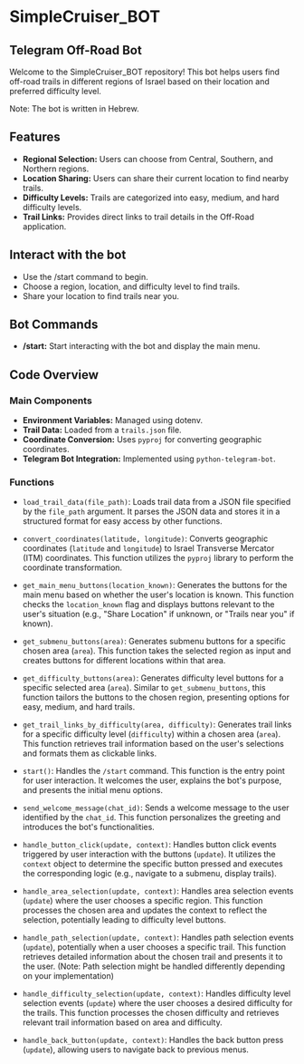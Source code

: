 # SimpleCruiser_BOT

## Telegram Off-Road Bot

Welcome to the SimpleCruiser_BOT repository! This bot helps users find off-road trails in different regions of Israel based on their location and preferred difficulty level.

Note: The bot is written in Hebrew.
## Features

* **Regional Selection:** Users can choose from Central, Southern, and Northern regions.
* **Location Sharing:** Users can share their current location to find nearby trails.
* **Difficulty Levels:** Trails are categorized into easy, medium, and hard difficulty levels.
* **Trail Links:** Provides direct links to trail details in the Off-Road application.

## Interact with the bot

* Use the /start command to begin.
* Choose a region, location, and difficulty level to find trails.
* Share your location to find trails near you.

## Bot Commands

* **/start:** Start interacting with the bot and display the main menu.

## Code Overview

### Main Components

* **Environment Variables:** Managed using dotenv.
* **Trail Data:** Loaded from a `trails.json` file.
* **Coordinate Conversion:** Uses `pyproj` for converting geographic coordinates.
* **Telegram Bot Integration:** Implemented using `python-telegram-bot`.

### Functions

* `load_trail_data(file_path)`: Loads trail data from a JSON file specified by the `file_path` argument. It parses the JSON data and stores it in a structured format for easy access by other functions.

* `convert_coordinates(latitude, longitude)`: Converts geographic coordinates (`latitude` and `longitude`) to Israel Transverse Mercator (ITM) coordinates. This function utilizes the `pyproj` library to perform the coordinate transformation.

* `get_main_menu_buttons(location_known)`: Generates the buttons for the main menu based on whether the user's location is known. This function checks the `location_known` flag and displays buttons relevant to the user's situation (e.g., "Share Location" if unknown, or "Trails near you" if known).
  
* `get_submenu_buttons(area)`: Generates submenu buttons for a specific chosen area (`area`). This function takes the selected region as input and creates buttons for different locations within that area.

* `get_difficulty_buttons(area)`: Generates difficulty level buttons for a specific selected area (`area`). Similar to `get_submenu_buttons`, this function tailors the buttons to the chosen region, presenting options for easy, medium, and hard trails.

* `get_trail_links_by_difficulty(area, difficulty)`: Generates trail links for a specific difficulty level (`difficulty`) within a chosen area (`area`). This function retrieves trail information based on the user's selections and formats them as clickable links.

* `start()`: Handles the `/start` command. This function is the entry point for user interaction. It welcomes the user, explains the bot's purpose, and presents the initial menu options.

* `send_welcome_message(chat_id)`: Sends a welcome message to the user identified by the `chat_id`. This function personalizes the greeting and introduces the bot's functionalities.

* `handle_button_click(update, context)`: Handles button click events triggered by user interaction with the buttons (`update`). It utilizes the `context` object to determine the specific button pressed and executes the corresponding logic (e.g., navigate to a submenu, display trails).

* `handle_area_selection(update, context)`: Handles area selection events (`update`) where the user chooses a specific region. This function processes the chosen area and updates the context to reflect the selection, potentially leading to difficulty level buttons.

* `handle_path_selection(update, context)`: Handles path selection events (`update`), potentially when a user chooses a specific trail. This function retrieves detailed information about the chosen trail and presents it to the user. (Note: Path selection might be handled differently depending on your implementation)

* `handle_difficulty_selection(update, context)`: Handles difficulty level selection events (`update`) where the user chooses a desired difficulty for the trails. This function processes the chosen difficulty and retrieves relevant trail information based on area and difficulty.

* `handle_back_button(update, context)`: Handles the back button press (`update`), allowing users to navigate back to previous menus.

